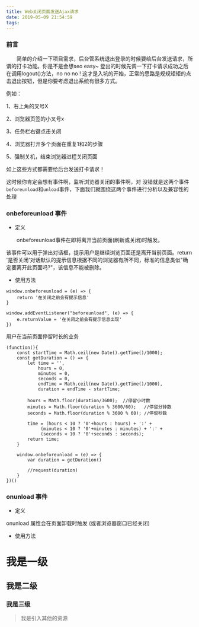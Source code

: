 ```yaml
---
title: Web关闭页面发送Ajax请求
date: 2019-05-09 21:54:59
tags:
---
```


### 前言

&emsp;&emsp;简单的介绍一下项目需求，后台管系统退出登录的时候要给后台发送请求，所谓的打卡功能。你是不是会想seo easy~ 登出的时候先调一下打卡请求成功之后在调用logout()方法，no no no ! 这才是入坑的开始，正常的思路是规规矩矩的点击退出按钮，但是你要考虑退出系统有很多方式。

例如：

1、右上角的叉号X

2、浏览器页签的小叉号x

3、任务栏右键点击关闭

4、浏览器打开多个页面在重复1和2的步骤

5、强制关机，结束浏览器进程关闭页面

如上这些方式都需要给后台发送打卡请求！

这时候你肯定会想有事件啊，监听浏览器关闭的事件啊，对 没错就是这两个事件`beforeunload`和`unload`事件，下面我们就围绕这两个事件进行分析以及兼容性的处理

### onbeforeunload 事件

- 定义

&emsp;&emsp;onbeforeunload事件在即将离开当前页面(刷新或关闭)时触发。

该事件可以用于弹出对话框，提示用户是继续浏览页面还是离开当前页面。return '是否关闭'对话默认的提示信息根据不同的浏览器有所不同，标准的信息类似"确定要离开此页面吗?"，该信息不能被删除。

- 使用方法

```
window.onbeforeunload = (e) => {
    return '在关闭之前会有提示信息'
}

window.addEventListener("beforeunload", (e) => {
    e.returnValue = '在关闭之前会有提示信息出现'
})
```

用户在当前页面停留时长的业务
```
(function(){
    const startTime = Math.ceil(new Date().getTime()/1000);
    const getDuration = () => {
        let time = '',
            hours = 0,
            minutes = 0,
            seconds = 0,
            endTime = Math.ceil(new Date().getTime()/1000),
            duration = endTime - startTime;
            
        hours = Math.floor(duration/3600);  //停留小时数
        minutes = Math.floor(duration % 3600/60);   //停留分钟数
        seconds = Math.floor(duration % 3600 % 60); //停留秒数
        
        time = (hours < 10 ? '0'+hours : hours) + ':' +
             (minutes < 10 ? '0'+minutes : minutes) + ':' + 
             (seconds < 10 ? '0'+seconds : seconds);
        return time;
    }
    
    window.onbeforeunload = (e) => {
        var duration = getDuration()
        
        //request(duration)
    }
})()

```

### onunload 事件

- 定义

onunload 属性会在页面卸载时触发 (或者浏览器窗口已经关闭)

- 使用方法

# 我是一级

## 我是二级

### 我是三级

> 我是引入其他的资源